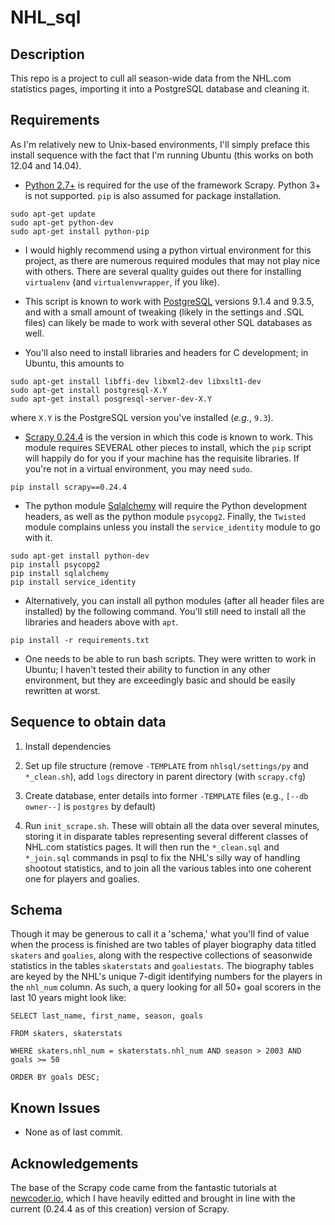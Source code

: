 NHL_sql
=======

Description
-----------

This repo is a project to cull all season-wide data from the NHL.com statistics pages, importing it into a PostgreSQL database and cleaning it.

Requirements
------------

As I'm relatively new to Unix-based environments, I'll simply preface this install sequence with the fact that I'm running Ubuntu (this works on both 12.04 and 14.04).

* [Python 2.7+][1] is required for the use of the framework Scrapy. Python 3+ is not supported.  `pip` is also assumed for package installation.

```
sudo apt-get update
sudo apt-get python-dev
sudo apt-get install python-pip
```

* I would highly recommend using a python virtual environment for this project, as there are numerous required modules that may not play nice with others.  There are several quality guides out there for installing `virtualenv` (and `virtualenvwrapper`, if you like).

* This script is known to work with [PostgreSQL][4] versions 9.1.4 and 9.3.5, and with a small amount of tweaking (likely in the settings and .SQL files) can likely be made to work with several other SQL databases as well.

* You'll also need to install libraries and headers for C development; in Ubuntu, this amounts to

```
sudo apt-get install libffi-dev libxml2-dev libxslt1-dev
sudo apt-get install postgresql-X.Y
sudo apt-get install posgresql-server-dev-X.Y
```

where `X.Y` is the PostgreSQL version you've installed (*e.g.*, `9.3`).

* [Scrapy 0.24.4][2] is the version in which this code is known to work.  This module requires SEVERAL other pieces to install, which the `pip` script will happily do for you if your machine has the requisite libraries. If you're not in a virtual environment, you may need `sudo`.

```
pip install scrapy==0.24.4
```

* The python module [Sqlalchemy][3] will require the Python development headers, as well as the python module `psycopg2`.  Finally, the `Twisted` module complains unless you install the `service_identity` module to go with it.

```
sudo apt-get install python-dev
pip install psycopg2
pip install sqlalchemy
pip install service_identity
```

* Alternatively, you can install all python modules (after all header files are installed) by the following command.  You'll still need to install all the libraries and headers above with `apt`.

```
pip install -r requirements.txt
```

* One needs to be able to run bash scripts.  They were written to work in Ubuntu; I haven't tested their ability to function in any other environment, but they are exceedingly basic and should be easily rewritten at worst.

Sequence to obtain data
-----------------------

1. Install dependencies

2. Set up file structure (remove `-TEMPLATE` from `nhlsql/settings/py` and `*_clean.sh`), add `logs` directory in parent directory (with `scrapy.cfg`)

3. Create database, enter details into former `-TEMPLATE` files (e.g., `[--db owner--]` is `postgres` by default)

4. Run `init_scrape.sh`.  These will obtain all the data over several minutes, storing it in disparate tables representing several different classes of NHL.com statistics pages.  It will then run the `*_clean.sql` and `*_join.sql` commands in psql to fix the NHL's silly way of handling shootout statistics, and to join all the various tables into one coherent one for players and goalies.

Schema
------

Though it may be generous to call it a 'schema,' what you'll find of value when the process is finished are two tables of player biography data titled `skaters` and `goalies`, along with the respective collections of seasonwide statistics in the tables `skaterstats` and `goaliestats`.  The biography tables are keyed by the NHL's unique 7-digit identifying numbers for the players in the `nhl_num` column.  As such, a query looking for all 50+ goal scorers in the last 10 years might look like:

`SELECT last_name, first_name, season, goals`

`FROM skaters, skaterstats`

`WHERE skaters.nhl_num = skaterstats.nhl_num AND season > 2003 AND goals >= 50`

`ORDER BY goals DESC;`

Known Issues
------------

* None as of last commit.

Acknowledgements
----------------

The base of the Scrapy code came from the fantastic tutorials at [newcoder.io][5], which I have heavily editted and brought in line with the current (0.24.4 as of this creation) version of Scrapy.

[1]: https://www.python.org/download/   "Download Python"
[2]: http://doc.scrapy.org/en/latest/intro/install.html "Scrapy Installation Guide"
[3]: http://www.sqlalchemy.org/download.html "Download - SQLAlchemy"
[4]: http://www.postgresql.org/download/ "PostgreSQL: Downloads"
[5]: http://newcoder.io/scrape/ "New Coder - Web Scraper"
